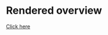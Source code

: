 # Rendered overview

[Click here](http://htmlpreview.github.io/?https://github.com/incf-nidash/nidm/blob/master/spec/nidm-overview.html)
